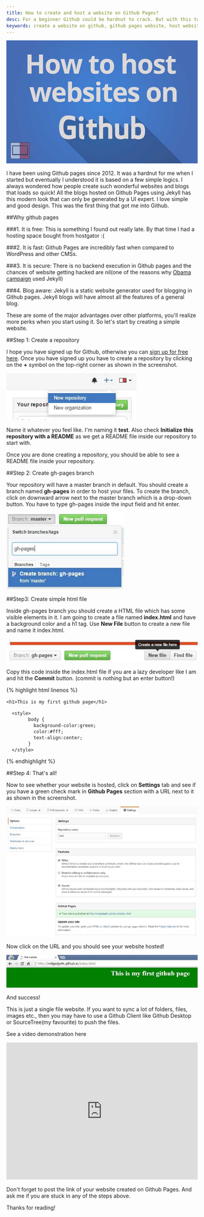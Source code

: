 ```yaml
---
title: How to create and host a website on Github Pages?
desc: For a beginner Github could be hardnut to crack. But with this tutorial learn how to create and host a website on Github Pages in simple steps.
keywords: create a website on github, github pages website, host website on github
---
```


<img alt="How to create and host a website on github pages" title="Create and host a website on github pages screenshot" itemprop="thumbnailUrl" src="/images/how-to-make-a-website-on-github.jpg">

I have been using Github pages since 2012. It was a hardnut for me when I started but eventually I understood it is based on a few simple logics. I always wondered how people create such wonderful websites and blogs that loads so quick! All the blogs hosted on Github Pages using Jekyll has this modern look that can only be generated by a UI expert. I love simple and good design. This was the first thing that got me into Github.

##Why github pages

###1. It is free:
This is something I found out really late. By that time I had a hosting space bought from hostgator :(


###2. It is fast:
Github Pages are incredibly fast when compared to WordPress and other CMSs.


###3. It is secure:
There is no backend execution in Github pages and the chances of website getting hacked are nil(one of the reasons why [Obama campaign](https://contribute.barackobama.com/) used Jekyll)


###4. Blog aware:
Jekyll is a static website generator used for blogging in Github pages. Jekyll blogs will have almost all the features of a general blog.


These are some of the major advantages over other platforms, you'll realize more perks when you start using it. So let's start by creating a simple website.

##Step 1: Create a repository

I hope you have signed up for Github, otherwise you can [sign up for free here](https://github.com). Once you have signed up you have to create a repository by clicking on the **+** symbol on the top-right corner as shown in the screenshot.


![Creating repository on Github](/images/create-a-repository-on-github.jpg)


Name it whatever you feel like. I'm naming it **test**. Also check **Initialize this repository with a README** as we get a README file inside our repository to start with.

Once you are done creating a repository, you should be able to see a README file inside your repository.

##Step 2: Create gh-pages branch

Your repository will have a master branch in default. You should create a branch named **gh-pages** in order to host your files. To create the branch, click on downward arrow next to the master branch which is a drop-down button. You have to type gh-pages inside the input field and hit enter.


![Create a gh-pages branch](/images/create-gh-pages-branch.JPG)


##Step3: Create simple html file

Inside gh-pages branch you should create a HTML file which has some visible elements in it. I am going to create a file named **index.html** and have a background color and a h1 tag. Use **New File** button to create a new file and name it index.html.


![Create file inside gh-pages branch](/images/create-a-file-in-github-repository.jpg)


Copy this code inside the index.html file if you are a lazy developer like I am and hit the **Commit** button. (commit is nothing but an enter button!)

{% highlight html linenos %}


<html>
 
  <title>First website</title>
  
   <body>
    
    <h1>This is my first github page</h1>
  
  </body>
  
      <style>
            body {
              background-color:green;
              color:#fff;
              text-align:center;
            }
      </style>
  
</html>

{% endhighlight %}



##Step 4: That's all! 

Now to see whether your website is hosted, click on **Settings** tab and see if you have a green check mark in **Github Pages** section with a URL next to it as shown in the screenshot.


![settings tab with github pages url](/images/settings-tab-github-pages-screenshot.jpg)



Now click on the URL and you should see your website hosted!


![Sample website hosted on Github Pages](/images/website-hosted-on-github-pages.jpg)


And success! 

This is just a single file website. If you want to sync a lot of folders, files, images etc., then you may have to use a Github Client like Github Desktop or SourceTree(my favourite) to push the files.


See a video demonstration here

<iframe itemscope="" itemprop="video" width="100%" height="360" src="https://www.youtube.com/embed/bwThn0rxv7M?rel=0" frameborder="0" allowfullscreen></iframe>

Don't forget to post the link of your website created on Github Pages. And ask me if you are stuck in any of the steps above.

Thanks for reading!

